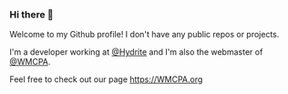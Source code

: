 ### Hi there 👋

Welcome to my Github profile! I don't have any public repos or projects. 

I'm a developer working at [@Hydrite](https://github.com/Hydrite/) and I'm also the webmaster of [@WMCPA](https://github.com/WMCPA/). 

Feel free to check out our page https://WMCPA.org

<!--
**BenWLeon/BenWLeon** is a ✨ _special_ ✨ repository because its `README.md` (this file) appears on your GitHub profile.

Here are some ideas to get you started:

- 🔭 I’m currently working on ...
- 🌱 I’m currently learning ...
- 👯 I’m looking to collaborate on ...
- 🤔 I’m looking for help with ...
- 💬 Ask me about ...
- 📫 How to reach me: ...
- 😄 Pronouns: ...
- ⚡ Fun fact: ...
-->
